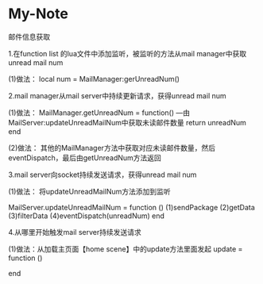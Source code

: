 # My-Note

邮件信息获取

1.在function list 的lua文件中添加监听，被监听的方法从mail manager中获取unread mail num

 (1)做法：
 local num = MailManager:gerUnreadNum()
 
2.mail manager从mail server中持续更新请求，获得unread mail num

 (1)做法：
 MailManager.getUnreadNum = function()
 	—由MailServer:updateUnreadMailNum中获取未读邮件数量
	return unreadNum
end
 
 (2)做法：
 其他的MailManager方法中获取对应未读邮件数量，然后eventDispatch，最后由getUnreadNum方法返回
 
3.mail server向socket持续发送请求，获得unread mail num

 (1)做法：
 将updateUnreadMailNum方法添加到监听
 
 MailServer.updateUnreadMailNum = function ()
 	(1)sendPackage
	(2)getData
	(3)filterData
	(4)eventDispatch(unreadNum)
end
 
4.从哪里开始触发mail server持续发送请求

 (1)做法：从加载主页面【home scene】中的update方法里面发起
 update = function ()
 
 end
